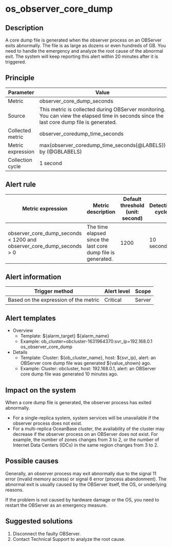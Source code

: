 # os_observer_core_dump

## Description

A core dump file is generated when the observer process on an OBServer exits abnormally. The file is as large as dozens or even hundreds of GB. You need to handle the emergency and analyze the root cause of the abnormal exit. The system will keep reporting this alert within 20 minutes after it is triggered. 

## Principle

| Parameter | Value |
| --- | --- |
| Metric | observer_core_dump_seconds |
| Source | This metric is collected during OBServer monitoring. You can view the elapsed time in seconds since the last core dump file is generated. |
| Collected metric | observer_coredump_time_seconds |
| Metric expression | max(observer_coredump_time_seconds{@LABELS}) by (@GBLABELS) |
| Collection cycle | 1 second |

## Alert rule

| Metric expression | Metric description | Default threshold (unit: second) | Detection cycle | Elimination cycle |
| --- | --- | --- | --- | --- |
| observer_core_dump_seconds < 1200 and observer_core_dump_seconds > 0 | The time elapsed since the last core dump file is generated.  | 1200 | 10 seconds | 5 minutes |

## Alert information

| Trigger method | Alert level | Scope |
| --- | --- | --- |
| Based on the expression of the metric | Critical | Server |

## Alert templates

* Overview
   * Template: \${alarm_target} ${alarm_name}
   * Example: ob_cluster=obcluster-1631964370:svr_ip=192.168.0.1 os_observer_core_dump
* Details
   * Template: Cluster: \${ob_cluster_name}, host: \${svr_ip}, alert: an OBServer core dump file was generated \${value_shown} ago. 
   * Example: Cluster: obcluster, host: 192.168.0.1, alert: an OBServer core dump file was generated 10 minutes ago. 

## Impact on the system

When a core dump file is generated, the observer process has exited abnormally. 

* For a single-replica system, system services will be unavailable if the observer process does not exist. 
* For a multi-replica OceanBase cluster, the availability of the cluster may decrease if the observer process on an OBServer does not exist. For example, the number of zones changes from 3 to 2, or the number of Internet Data Centers (IDCs) in the same region changes from 3 to 2. 

## Possible causes

Generally, an observer process may exit abnormally due to the signal 11 error (invalid memory access) or signal 6 error (process abandonment). The abnormal exit is usually caused by the OBServer itself, the OS, or underlying reasons. 

If the problem is not caused by hardware damage or the OS, you need to restart the OBServer as an emergency measure. 

## Suggested solutions

1. Disconnect the faulty OBServer. 
2. Contact Technical Support to analyze the root cause. 
